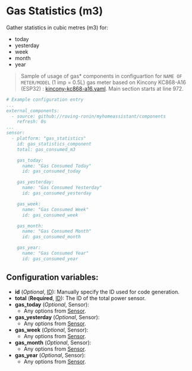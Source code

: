 # Gas Statistics (m3)

Gather statistics in cubic metres (m3) for:
* today
* yesterday
* week
* month
* year

> Sample of usage of gas* components in configuartion for `NAME OF METER/MODEL` (1 imp = 0.5L) gas meter based on Kincony KC868-A16 (ESP32) : [kincony-kc868-a16.yaml](../../esphome/kincony-kc868-a16.yaml). Main section starts at line 972.

```yaml
# Example configuration entry
...
external_components:
  - source: github://roving-ronin/myhomeassistant/components
    refresh: 0s
...
sensor:
  - platform: "gas_statistics"
    id: gas_statistics_component
    total: gas_consumed_m3

    gas_today:
      name: "Gas Consumed Today"
      id: gas_consumed_today

    gas_yesterday:
      name: "Gas Consumed Yesterday"
      id: gas_consumed_yesterday

    gas_week:
      name: "Gas Consumed Week"
      id: gas_consumed_week

    gas_month:
      name: "Gas Consumed Month"
      id: gas_consumed_month

    gas_year:
      name: "Gas Consumed Year"
      id: gas_consumed_year
```

## Configuration variables:
* **id** (*Optional*, [ID](https://esphome.io/guides/configuration-types.html#config-id)): Manually specify the ID used for code generation.
* **total** (**Required**, [ID](https://esphome.io/guides/configuration-types.html#config-id)): The ID of the total power sensor.
* **gas_today** (*Optional*, Sensor):
  * Any options from [Sensor](https://esphome.io/components/sensor/index.html#config-sensor).
* **gas_yesterday** (*Optional*, Sensor):
  * Any options from [Sensor](https://esphome.io/components/sensor/index.html#config-sensor).
* **gas_week** (*Optional*, Sensor):
  * Any options from [Sensor](https://esphome.io/components/sensor/index.html#config-sensor).
* **gas_month** (*Optional*, Sensor):
  * Any options from [Sensor](https://esphome.io/components/sensor/index.html#config-sensor).
* **gas_year** (*Optional*, Sensor):
  * Any options from [Sensor](https://esphome.io/components/sensor/index.html#config-sensor).
